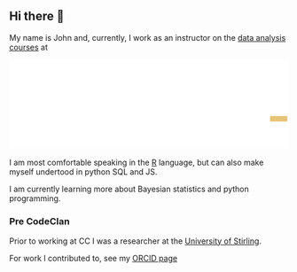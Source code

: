 ## Hi there 👋

My name is John and, currently, I work as an instructor on the [data analysis courses](https://codeclan.com/courses/data-courses/) at 

[![](images/CodeClan-Logo-White-2019-01.png)](https://www.codeclan.com)

I am most comfortable speaking in the [R](https://www.r-project.org/) language, but can also make myself undertood in python SQL and JS.

I am currently learning more about Bayesian statistics and python programming.

### Pre CodeClan

Prior to working at CC I was a researcher at the [University of Stirling](https://www.stir.ac.uk/).

For work I contributed to, see my [ORCID page](https://orcid.org/0000-0003-2344-6155)


<!--
**jmcvw/jmcvw** is a ✨ _special_ ✨ repository because its `README.md` (this file) appears on your GitHub profile.

Here are some ideas to get you started:

- 🔭 I’m currently working on ...
- 🌱 I’m currently learning ...
- 👯 I’m looking to collaborate on ...
- 🤔 I’m looking for help with ...
- 💬 Ask me about ...
- 📫 How to reach me: ...
- 😄 Pronouns: ...
- ⚡ Fun fact: ...
-->
